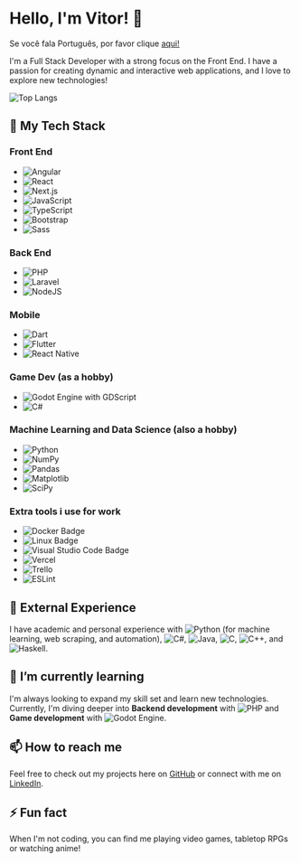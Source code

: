 # Hello, I'm Vitor! 👋

Se você fala Português, por favor clique [aqui!](https://github.com/Vitor-Tx/Vitor-Tx/blob/master/README.pt.md)

I'm a Full Stack Developer with a strong focus on the Front End. I have a passion for creating dynamic and interactive web applications, and I love to explore new technologies!

![Top Langs](https://github-readme-stats.vercel.app/api/top-langs/?username=Vitor-Tx&layout=compact&hide=html,php,tsql,jupyter+notebook,scss,assembly,Hack,CSS,Ruby,DockerFile)

## 🔭 My Tech Stack
### Front End
- ![Angular](https://img.shields.io/badge/-Angular-DD0031?style=flat&logo=angular&logoColor=white)
- ![React](https://img.shields.io/badge/-React-61DAFB?style=flat&logo=react&logoColor=white)
- ![Next.js](https://img.shields.io/badge/-Next.js-000000?style=flat&logo=next.js&logoColor=white)
- ![JavaScript](https://img.shields.io/badge/-JavaScript-F7DF1E?style=flat&logo=javascript&logoColor=black)
- ![TypeScript](https://img.shields.io/badge/-TypeScript-3178C6?style=flat&logo=typescript&logoColor=white)
- ![Bootstrap](https://img.shields.io/badge/-Bootstrap-7952B3?style=flat&logo=bootstrap&logoColor=white)
- ![Sass](https://img.shields.io/badge/-Sass-CC6699?style=flat&logo=sass&logoColor=white)
### Back End
- ![PHP](https://img.shields.io/badge/-PHP-777BB4?style=flat&logo=php&logoColor=white)
- ![Laravel](https://img.shields.io/badge/-Laravel-FF2D20?style=flat&logo=laravel&logoColor=white)
-    ![NodeJS](https://img.shields.io/badge/Node%20js-339933?style=flat&logo=nodedotjs&logoColor=white)
### Mobile
- ![Dart](https://img.shields.io/badge/-Dart-0175C2?style=flat&logo=dart&logoColor=white)
- ![Flutter](https://img.shields.io/badge/-Flutter-02569B?style=flat&logo=flutter&logoColor=white)
- ![React Native](https://img.shields.io/badge/react_native-%2320232a.svg?style=flat&logo=react&logoColor=%2361DAFB)
### Game Dev (as a hobby)
- ![Godot Engine](https://img.shields.io/badge/GODOT-%23FFFFFF.svg?style=flat&logo=godot-engine) with GDScript
- ![C#](https://img.shields.io/badge/c%23-%23239120.svg?style=flat&logo=csharp&logoColor=white)
### Machine Learning and Data Science (also a hobby)
- ![Python](https://img.shields.io/badge/Python-3776AB.svg?style=flat&logo=Python&logoColor=white)
- ![NumPy](https://img.shields.io/badge/numpy-%23013243.svg?style=flat&logo=numpy&logoColor=white)
- ![Pandas](https://img.shields.io/badge/pandas-%23150458.svg?style=flat&logo=pandas&logoColor=white)
- ![Matplotlib](https://img.shields.io/badge/Matplotlib-%23ffffff.svg?style=flat&logo=Matplotlib&logoColor=black)
- ![SciPy](https://img.shields.io/badge/SciPy-%230C55A5.svg?style=flat&logo=scipy&logoColor=%white)

### Extra tools i use for work
- ![Docker Badge](https://img.shields.io/badge/Docker-2496ED?logo=docker&logoColor=fff&style=flat)
- ![Linux Badge](https://img.shields.io/badge/Linux-FCC624?logo=linux&logoColor=000&style=flat)
- ![Visual Studio Code Badge](https://img.shields.io/badge/Visual%20Studio%20Code-007ACC?logo=visualstudiocode&logoColor=fff&style=flat)
- ![Vercel](https://img.shields.io/badge/vercel-%23000000.svg?style=flat&logo=vercel&logoColor=white)
- ![Trello](https://img.shields.io/badge/Trello-%23026AA7.svg?style=flat&logo=Trello&logoColor=white)
- ![ESLint](https://img.shields.io/badge/ESLint-4B3263?style=flat&logo=eslint&logoColor=white)


## 💼 External Experience
I have academic and personal experience with ![Python](https://img.shields.io/badge/Python-3776AB.svg?style=flat&logo=Python&logoColor=white) (for machine learning, web scraping, and automation), ![C#](https://img.shields.io/badge/c%23-%23239120.svg?style=flat&logo=csharp&logoColor=white), ![Java](https://img.shields.io/badge/java-%23ED8B00.svg?style=flat&logo=openjdk&logoColor=white), ![C](https://img.shields.io/badge/C-A8B9CC?logo=c&logoColor=fff&style=flat), ![C++](https://img.shields.io/badge/c++-%2300599C.svg?style=flat&logo=c%2B%2B&logoColor=white), and ![Haskell](https://img.shields.io/badge/Haskell-5e5086?style=flat&logo=haskell&logoColor=white).
## 🌱 I’m currently learning
I'm always looking to expand my skill set and learn new technologies. Currently, I'm diving deeper into **Backend development** with ![PHP](https://img.shields.io/badge/-PHP-777BB4?style=flat&logo=php&logoColor=white) and **Game development** with ![Godot Engine](https://img.shields.io/badge/GODOT-%23FFFFFF.svg?style=flat&logo=godot-engine).

## 📫 How to reach me
Feel free to check out my projects here on [GitHub](https://github.com/Vitor-Tx) or connect with me on [LinkedIn](https://www.linkedin.com/in/vitor-teixeira-eof/).
## ⚡ Fun fact
When I'm not coding, you can find me playing video games, tabletop RPGs or watching anime!
